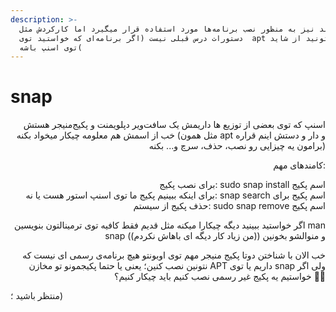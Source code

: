 ```yaml
---
description: >-
  این کامند نیز به منظور نصب برنامه‌ها مورد استفاده قرار میگیرد اما کارکردش مثل
  دستورات درس قبلی نیست (اگر برنامه‌ای که خواستید توی  apt نبود میتونید از شاید
  توی اسنپ باشه(
---
```


# snap

<p align="right">اسنپ که توی بعضی از توزیع ها داریمش یک سافت‌ویر دپلویمنت و پکیج‌منیجر هستش خب از اسمش هم معلومه چیکار میخواد بکنه (مثل همون apt و دار و دستش اینم قراره برامون یه چیزایی رو نصب، حذف، سرچ و... بکنه)</p>

<p align="right">کامند‌های مهم:</p>

<p align="right">برای نصب پکیج: sudo snap install اسم پکیج<br>برای اینکه ببینیم پکیج ما توی اسنپ استور هست یا نه: snap search اسم پکیج برای حذف پکیج از سیستم: sudo snap remove اسم پکیج</p>

<p align="right">اگر خواستید ببینید دیگه چیکارا میکنه مثل قدیم فقط کافیه توی ترمینالتون بنویسین man snap و منوالشو بخونین ((من زیاد کار دیگه ای باهاش نکردم))</p>

<p align="right">خب الان با شناختن دوتا پکیج منیجر مهم توی اوبونتو هیچ برنامه‌ی رسمی ای نیست که نتونین نصب کنین؛ یعنی یا حتما پکیجمونو تو مخازن APT داریم یا توی snap ولی اگر خواستیم یه پکیج غیر رسمی نصب کنیم باید چیکار کنیم؟ 🤔🤔</p>

منتظر باشید ؛)
